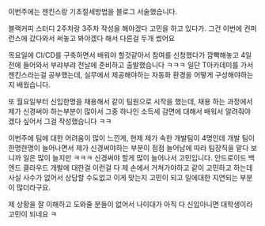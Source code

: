 이번주에는 젠킨스랑 기초절세방법을 블로그 서술했습니다.

블랙커피 스터디 2주차랑 3주차 작성을 해야겠다 고민을 하고 있다가.
그건 이번에 컨퍼런스에 갔다와서 써놓고 봐야겠다 해서 다른걸 두개 썼어요

목요일에 CI/CD를 구축하면서 배워야 할것같아서 참여를 신청했다가 깜빡해놓고
4일전에 들어와서 부랴부랴 전날에 준비하고 출발했습니다 ㅋㅋㅋ
일단 T아카데미를 가서 젠킨스라는걸 공부했는데,
실무에서 제공해야하는 자동화 환경을 어떻게 구성해야하는지 배웠습니다.



또 월요일부터 신입한명을 채용해서 같이 팀원으로 시작을 했는데, 
채용 하는 과정에서 제가 신경써야 하는부분이 많아서 그중 하나인
소득세 감면에 대해서 배워서 알려줘야 겠다 싶어서 그걸 작성했습니다 ㅋㅋ

이번주에 팀에 대한 어려움이 많이 느낀게, 현제 제가 속한 개발팀이
4명인데 개발 팀이 한명한명이 늘어나면서 제가 신경써야하는 부분이 점점 늘어남에 따라
팀장직을 맡다 보니까 일은 많이 늘지만 ㅋㅋㅋ 신경써야 할게 많이 늘어나서 고민입니다.
안드로이드 백엔드 클라우드 개발에 대한걸 이런걸 다 제 손에서 거쳐가야하고 같이 고민하고 하는데 사실 사수가 없어서
상담할 수도없고 이게 맞는지 고민이 되고 일에대한 지연되는 부분이 많더라구요.

제 상황을 잘 이해하고 도와줄 분들이 없어서 나이대가 아직 다 신입아니면 대학생이라 고민이 되네요 ㅋ

